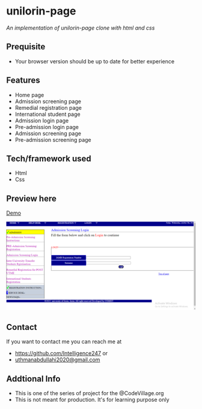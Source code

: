 # unilorin-page
*An implementation of unilorin-page clone with html and css*
## Prequisite
- Your browser version should be up to date for better experience
## Features
- Home page
- Admission screening page
- Remedial registration page
- International student page
- Admission login page
- Pre-admission login page
- Admission screening page
- Pre-admission screening page
## Tech/framework used
- Html
- Css
## Preview here
[Demo](https://rawcdn.githack.com/Intelligence247/unilorin-page/a2a81cc7551d5232504bd8422a7f49e2b3e3c62b/index.html)

![screenshot](./media/sketch.png)
## Contact
If you want to contact me you can reach me at
- https://github.com/Intelligence247 or
- uthmanabdullahi2020@gmail.com
## Addtional Info
- This is one of the series of project for the @CodeVillage.org
- This is not meant for production. It's for learning purpose only
